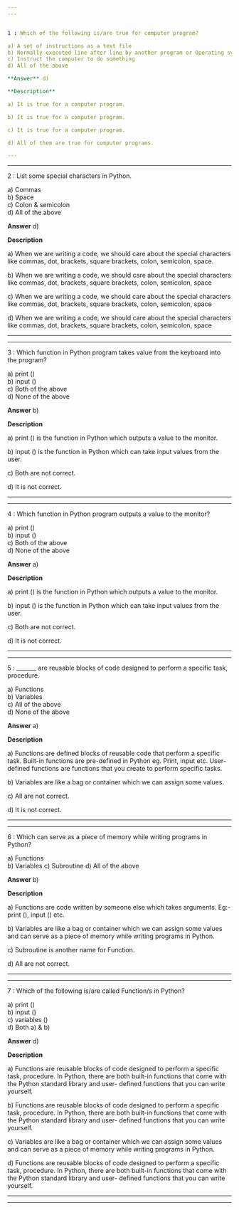 ```yaml
---
---


1 : Which of the following is/are true for computer program?  

a) A set of instructions as a text file  
b) Normally executed line after line by another program or Operating system  
c) Instruct the computer to do something  
d) All of the above  

**Answer** d) 

**Description**

a) It is true for a computer program.

b) It is true for a computer program.

c) It is true for a computer program.

d) All of them are true for computer programs.

---
```

---


2 : List some special characters in Python.  

a) Commas  
b) Space   
c) Colon & semicolon  
d) All of the above  

**Answer** d) 

**Description**

a) When we are writing a code, we should care about the special characters like commas, dot, brackets, square brackets, colon, semicolon, space.

b) When we are writing a code, we should care about the special characters like commas, dot, brackets, square brackets, colon, semicolon, space 

c) When we are writing a code, we should care about the special characters like commas, dot, brackets, square brackets, colon, semicolon, space 

d) When we are writing a code, we should care about the special characters like commas, dot, brackets, square brackets, colon, semicolon, space 

---
---


3 : Which function in Python program takes value from the keyboard into the program?  

a) print ()  
b) input ()  
c) Both of the above  
d) None of the above  

**Answer** b) 

**Description**

a) print () is the function in Python which outputs a value to the monitor.

b) input () is the function in Python which can take input values from the user.

c) Both are not correct.

d) It is not correct.

---
---


4 : Which function in Python program outputs a value to the monitor?

a) print ()  
b) input ()  
c) Both of the above  
d) None of the above  

**Answer** a) 

**Description**

a) print () is the function in Python which outputs a value to the monitor.

b) input () is the function in Python which can take input values from the user.

c) Both are not correct.

d) It is not correct.

---
---


5 : _______ are reusable blocks of code designed to perform a specific task, procedure.

a) Functions  
b) Variables  
c) All of the above  
d) None of the above  

**Answer** a) 

**Description**

a) Functions are defined blocks of reusable code that perform a specific task. Built-in functions are pre-defined in Python eg. Print, input etc. User-defined functions are functions that you create to perform specific tasks. 

b) Variables are like a bag or container which we can assign some values.

c) All are not correct.

d) It is not correct.

---
---


6 : Which can serve as a piece of memory while writing programs in Python?  

a) Functions  
b) Variables
c) Subroutine
d) All of the above  

**Answer** b) 

**Description**

a) Functions are code written by someone else which takes arguments. Eg:- print (), input () etc.

b) Variables are like a bag or container which we can assign some values and can serve as a piece of memory while writing programs in Python.

c) Subroutine is another name for Function.

d) All are not correct.

---
---


7 : Which of the following is/are called Function/s in Python?  

a) print ()  
b) input ()  
c) variables ()  
d) Both a) & b)  

**Answer** d) 

**Description**

a) Functions are reusable blocks of code designed to perform a specific task, procedure. In Python, there are both built-in functions that come with the Python standard library and user- defined functions that you can write yourself.

b) Functions are reusable blocks of code designed to perform a specific task, procedure. In Python, there are both built-in functions that come with the Python standard library and user- defined functions that you can write yourself.

c) Variables are like a bag or container which we can assign some values and can serve as a piece of memory while writing programs in Python.

d) Functions are reusable blocks of code designed to perform a specific task, procedure. In Python, there are both built-in functions that come with the Python standard library and user- defined functions that you can write yourself.

---
---



